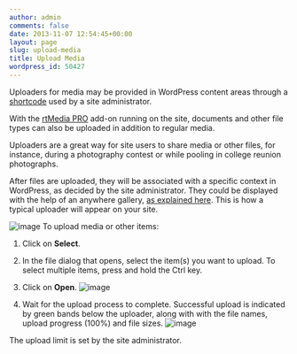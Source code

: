 ```yaml
---
author: admin
comments: false
date: 2013-11-07 12:54:45+00:00
layout: page
slug: upload-media
title: Upload Media
wordpress_id: 50427
---
```


Uploaders for media may be provided in WordPress content areas through a [shortcode](https://rtcamp.com/rtmedia/docs/common/shortcodes/uploader-shortcode/) used by a site administrator.

With the [rtMedia PRO](https://rtcamp.com/store/rtmedia-pro/) add-on running on the site, documents and other file types can also be uploaded in addition to regular media.

Uploaders are a great way for site users to share media or other files, for instance, during a photography contest or while pooling in college reunion photographs.

After files are uploaded, they will be associated with a specific context in WordPress, as decided by the site administrator. They could be displayed with the help of an anywhere gallery, [as explained here](https://rtcamp.com/rtmedia/docs/user/rtmedia-wordpress/anywhere-gallery/). This is how a typical uploader will appear on your site.

![image](https://rtcamp.com/wp-content/uploads/2013/11/image20.png) To upload media or other items:



	
  1. Click on **Select**.

	
  2. In the file dialog that opens, select the item(s) you want to upload. To select multiple items, press and hold the Ctrl key.

	
  3. Click on **Open**. ![image](https://rtcamp.com/wp-content/uploads/2013/11/image21.png)

	
  4. Wait for the upload process to complete. Successful upload is indicated by green bands below the uploader, along with with the file names, upload progress (100%) and file sizes. ![image](https://rtcamp.com/wp-content/uploads/2013/11/image22.png)


The upload limit is set by the site administrator.
